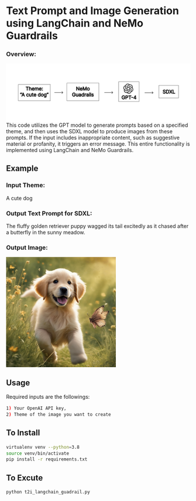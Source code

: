 # Text Prompt and Image Generation using LangChain and NeMo Guardrails
### Overview:
<img src='samples/overview.png' align="middle" width=800>
This code utilizes the GPT model to generate prompts based on a specified theme, and then uses the SDXL model to produce images from these prompts. If the input includes inappropriate content, such as suggestive material or profanity, it triggers an error message. This entire functionality is implemented using LangChain and NeMo Guardrails.


## Example
### Input Theme:
A cute dog

### Output Text Prompt for SDXL:
The fluffy golden retriever puppy wagged its tail excitedly as it chased after a butterfly in the sunny meadow.

### Output Image:
<img src='samples/a cute dog.png' align="middle" width=300>

## Usage
Required inputs are the followings:
```bash
1) Your OpenAI API key,
2) Theme of the image you want to create
```

## To Install
```bash
virtualenv venv --python=3.8
source venv/bin/activate
pip install -r requirements.txt
```

## To Excute
```bash
python t2i_langchain_guadrail.py
```

